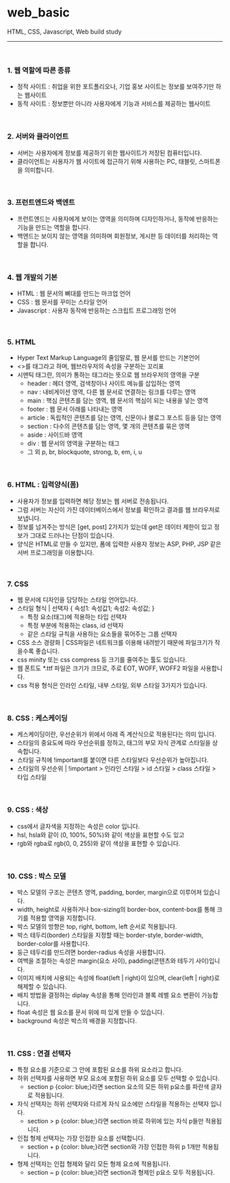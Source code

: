 # web_basic
HTML, CSS, Javascript, Web build study

---
</br>

### **1. 웹 역할에 따른 종류**
  - 정적 사이트 : 취업을 위한 포트폴리오나, 기업 홍보 사이트는 정보를 보여주기만 하는 웹사이트
  - 동적 사이트 : 정보뿐만 아니라 사용자에게 기능과 서비스를 제공하는 웹사이트

</br>

### **2. 서버와 클라이언트**
  - 서버는 사용자에게 정보를 제공하기 위한 웹사이트가 저장된 컴퓨터입니다.
  - 클라이언트는 사용자가 웹 사이트에 접근하기 위해 사용하는 PC, 태블릿, 스마트폰을 의미합니다.

</br>

### **3. 프런트엔드와 백엔트**
  - 프런트엔드는 사용자에게 보이는 영역을 의미하며 디자인하거나, 동작에 반응하는 기능을 만드는 역할을 합니다.
  - 백엔드는 보이지 않는 영역을 의미하며 회원정보, 게시판 등 데이터를 처리하는 역할을 합니다.

</br>

### **4. 웹 개발의 기본**
  - HTML : 웹 문서의 뼈대를 만드는 마크업 언어
  - CSS : 웹 문서를 꾸미는 스타일 언어
  - Javascript : 사용자 동작에 반응하는 스크립트 프로그래밍 언어

</br>

### **5. HTML**
  - Hyper Text Markup Language의 줄임말로, 웹 문서를 만드는 기본언어
  - <>를 태그라고 하며, 웹브라우저의 속성을 구분하는 꼬리표
  - 시맨틱 태그란, 의미가 통하는 태그라는 뜻으로 웹 브라우저의 영역을 구분
    - header  : 헤더 영역, 검색창이나 사이트 메뉴를 삽입하는 영역
    - nav     : 내비게이션 영역, 다른 웹 문서로 연결하는 링크를 다루는 영역
    - main    : 핵심 콘텐츠를 담는 영역, 웹 문서의 핵심이 되는 내용을 넣는 영역
    - footer  : 웹 문서 아래를 나타내는 영역
    - article : 독립적인 콘텐츠를 담는 영역, 신문이나 블로그 포스트 등을 담는 영역
    - section : 다수의 콘텐츠를 담는 영역, 몇 개의 콘텐츠를 묶은 영역
    - aside   : 사이드바 영역
    - div     : 웹 문서의 영역을 구분하는 태그
    - 그 외 p, br, blockquote, strong, b, em, i, u

</br>

### **6. HTML : 입력양식(폼)**
  - 사용자가 정보를 입력하면 해당 정보는 웹 서버로 전송됩니다.
  - 그럼 서버는 자신이 가진 데이터베이스에서 정보를 확인하고 결과를 웹 브라우저로 보냅니다.
  - 정보를 넘겨주는 방식은 [get, post] 2가지가 있는데 get은 데이터 제한이 있고 정보가 그대로 드러나는 단점이 있습니다.
  - 양식은 HTML로 만들 수 있지만, 폼에 입력한 사용자 정보는 ASP, PHP, JSP 같은 서버 프로그래밍을 이용합니다.

</br>

### **7. CSS**
  - 웹 문서에 디자인을 담당하는 스타일 언어입니다.
  - 스타일 형식 | 선택자 { 속성1: 속성값1; 속성2: 속성값; }
      - 특정 요소(태그)에 적용하는 타입 선택자
      - 특정 부분에 적용하는 class, id 선택자
      - 같은 스타일 규칙을 사용하는 요소들을 묶어주는 그룹 선택자
  - CSS 소스 경량화 | CSS파일은 네트워크를 이용해 내려받기 때문에 파일크기가 작을수록 좋습니다.
  - css minity 또는 css compress 등 크기를 줄여주는 툴도 있습니다.
  - 웹 폰트도 *.ttf 파일은 크기가 크므로, 주로 EOT, WOFF, WOFF2 파일을 사용합니다.
  - css 적용 형식은 인라인 스타일, 내부 스타일, 외부 스타일 3가지가 있습니다.

</br>

### **8. CSS : 케스케이딩**
  - 케스케이딩이란, 우선순위가 위에서 아래 즉 계산식으로 적용된다는 의미 입니다.
  - 스타일의 중요도에 따라 우선순위를 정하고, 태그의 부모 자식 관계로 스타일을 상속합니다.
  - 스타일 규칙에 !important를 붙이면 다른 스타일보다 우선순위가 높아집니다.
  - 스타일의 우선순위 | !important > 인라인 스타일 > id 스타일 > class 스타일 > 타입 스타일

</br>

### **9. CSS : 색상**
  - css에서 글자색을 지정하는 속성은 color 입니다.
  - hsl, hsla와 같이 (0, 100%, 50%)와 같이 색상을 표현할 수도 있고
  - rgb와 rgba로 rgb(0, 0, 255)와 같이 색상을 표현할 수 있습니다.

</br>

### **10. CSS : 박스 모델**
  - 박스 모델의 구조는 콘텐츠 영역, padding, border, margin으로 이루어져 있습니다.
  - width, height로 사용하거나 box-sizing의 border-box, content-box를 통해 크기를 적용할 영역을 지정합니다.
  - 박스 모델의 방향은 top, right, bottom, left 순서로 적용됩니다.
  - 박스 테두리(border) 스타일을 지정할 때는 border-style, border-width, border-color를 사용합니다.
  - 둥근 테두리를 만드려면 border-radius 속성을 사용합니다.
  - 여백을 조절하는 속성은 margin(요소 사이), padding(콘텐츠와 테두기 사이)입니다.
  - 이미지 배치에 사용되는 속성에 float{left | right}이 있으며, clear{left | right}로 해제할 수 있습니다.
  - 배치 방법을 결정하는 diplay 속성을 통해 인라인과 블록 레벨 요소 변환이 가능합니다.
  - float 속성은 웹 요소를 문서 위에 떠 있게 만들 수 있습니다.
  - background 속성은 박스의 배경을 지정합니다.

  </br>

  ### **11. CSS : 연결 선택자**
  - 특정 요소를 기준으로 그 안에 포함된 요소를 하위 요소라고 합니다.
  - 하위 선택자를 사용하면 부모 요소에 포함된 하위 요소를 모두 선택할 수 있습니다.
    - section p {color: blue;}라면 section 요소의 모든 하위 p요소를 파란색 글자로 적용됩니다.
  - 자식 선택자는 하위 선택자와 다르게 자식 요소에만 스타일을 적용하는 선택자 입니다.
    - section > p {color: blue;}라면 section 바로 하위에 있는 자식 p들만 적용됩니다.
  - 인접 형제 선택자는 가장 인접한 요소를 선택합니다.
    - section + p {color: blue;}라면 section와 가장 인접한 하위 p 1개만 적용됩니다.
  - 형제 선택자는 인접 형제와 달리 모든 형제 요소에 적용됩니다.
    - section ~ p {color: blue;}라면 section과 형제인 p요소 모두 적용됩니다.